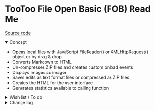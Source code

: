 # TooToo File Open Basic (FOB) Read Me

[Source code]( https://github.com/pushme-pullyou/tootoo14/blob/master/js-14-06/fob-file-open-basic/fob-file-open-basic.js )


<details open >

<summary>Concept</summary>

* Opens local files with JavaScript FileReader() or XMLHttpRequest() object or by drag & drop
* Converts Markdown to HTML
* Un-compresses ZIP files and creates custom onload events
* Displays images as images
* Saves edits as text format files or compressed as ZIP files
* Creates the HTML for the user interface
* Generates statistics available to calling function

<details>

<summary>Wish list / To do</summary>

* 2019-06-10 ~ Theo ~ Add display PDF files
* 2019-06-10 ~ Theo ~ Add new file capability


</details>

<details>

<summary>Change log</summary>

### 2019-09-04 ~ Theo

FOB 0.14.08-0fob

* R: Set file stats details to open

### 2019-08-14 ~ Theo

FOB 0.14.06-1fob

* B: Fix reload zip?


### 2019-07-26 ~ Theo

FOB 0.14.06-0fob

* R: Set up massaging via FOBdivMessages
* R: First commit

</details>